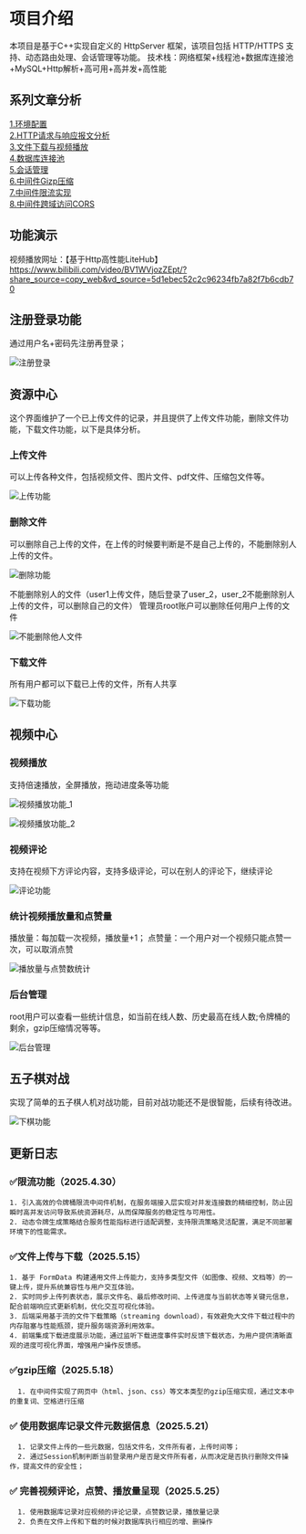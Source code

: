 

# 项目介绍
本项目是基于C++实现自定义的 HttpServer 框架，该项目包括 HTTP/HTTPS 支持、动态路由处理、会话管理等功能。
技术栈：网络框架+线程池+数据库连接池+MySQL+Http解析+高可用+高并发+高性能

## 系列文章分析
[1.环境配置](https://blog.csdn.net/weixin_52288941/article/details/148282652) \
[2.HTTP请求与响应报文分析](https://blog.csdn.net/weixin_52288941/article/details/148894084) \
[3.文件下载与视频播放](https://blog.csdn.net/weixin_52288941/article/details/149244004) \
[4.数据库连接池](https://blog.csdn.net/weixin_52288941/article/details/149192046) \
[5.会话管理](https://blog.csdn.net/weixin_52288941/article/details/148919423) \
[6.中间件Gizp压缩](https://blog.csdn.net/weixin_52288941/article/details/149132273) \
[7.中间件限流实现](https://blog.csdn.net/weixin_52288941/article/details/149110612) \
[8.中间件跨域访问CORS](https://blog.csdn.net/weixin_52288941/article/details/149087296) 



## 功能演示
视频播放网址：【基于Http高性能LiteHub】 https://www.bilibili.com/video/BV1WVjozZEpt/?share_source=copy_web&vd_source=5d1ebec52c2c96234fb7a82f7b6cdb70
## 注册登录功能
通过用户名+密码先注册再登录；

![注册登录](https://github.com/user-attachments/assets/856799ba-45d9-461f-833a-e2a9b311838c)



## 资源中心
这个界面维护了一个已上传文件的记录，并且提供了上传文件功能，删除文件功能，下载文件功能，以下是具体分析。

### 上传文件
可以上传各种文件，包括视频文件、图片文件、pdf文件、压缩包文件等。

![上传功能](https://github.com/user-attachments/assets/70144d1d-370f-40f3-94ac-459547baa43a)

### 删除文件
可以删除自己上传的文件，在上传的时候要判断是不是自己上传的，不能删除别人上传的文件。

![删除功能](https://github.com/user-attachments/assets/1089abc5-57fe-4356-a433-55a9289ccc65)

不能删除别人的文件（user1上传文件，随后登录了user_2，user_2不能删除别人上传的文件，可以删除自己的文件）
管理员root账户可以删除任何用户上传的文件

![不能删除他人文件](https://github.com/user-attachments/assets/bd0291aa-4e4c-4ab3-af50-6e2ed1d76e6d)

### 下载文件
所有用户都可以下载已上传的文件，所有人共享

![下载功能](https://github.com/user-attachments/assets/015669e9-d4df-473a-af92-66a0d55fabdd)

## 视频中心
### 视频播放
支持倍速播放，全屏播放，拖动进度条等功能

![视频播放功能_1](https://github.com/user-attachments/assets/c97986cf-4953-4b2a-a32c-7948f214843a)

![视频播放功能_2](https://github.com/user-attachments/assets/f22b92cb-a65f-4dcd-a177-413ede9a64e2)

### 视频评论
支持在视频下方评论内容，支持多级评论，可以在别人的评论下，继续评论

![评论功能](https://github.com/user-attachments/assets/64c9cbd5-18a2-41ce-a08d-214729851584)

### 统计视频播放量和点赞量
播放量：每加载一次视频，播放量+1；
点赞量：一个用户对一个视频只能点赞一次，可以取消点赞

![播放量与点赞数统计](https://github.com/user-attachments/assets/f31f024f-1f00-4c8a-9bfc-1234cc65e705)


### 后台管理
root用户可以查看一些统计信息，如当前在线人数、历史最高在线人数;令牌桶的剩余，gzip压缩情况等等。

![后台管理](https://github.com/user-attachments/assets/b82d73d9-2152-48bd-825d-5079d4aa4144)

## 五子棋对战
实现了简单的五子棋人机对战功能，目前对战功能还不是很智能，后续有待改进。

![下棋功能](https://github.com/user-attachments/assets/aeb451cc-58ed-4d21-bf8f-750b6d7a8e99)


## 更新日志
 ### ✅限流功能（2025.4.30）
    1. 引入高效的令牌桶限流中间件机制，在服务端接入层实现对并发连接数的精细控制，防止因瞬时高并发访问导致系统资源耗尽，从而保障服务的稳定性与可用性。
    2. 动态令牌生成策略结合服务性能指标进行适配调整，支持限流策略灵活配置，满足不同部署环境下的性能需求。
    
 ### ✅文件上传与下载（2025.5.15）
    1. 基于 FormData 构建通用文件上传能力，支持多类型文件（如图像、视频、文档等）的一键上传，提升系统兼容性与用户交互体验。
    2. 实时同步上传列表状态，展示文件名、最后修改时间、上传进度与当前状态等关键元信息，配合前端响应式更新机制，优化交互可视化体验。
    3. 后端采用基于流的文件下载策略（streaming download），有效避免大文件下载过程中的内存阻塞与性能瓶颈，提升服务端资源利用效率。
    4. 前端集成下载进度展示功能，通过监听下载进度事件实时反馈下载状态，为用户提供清晰直观的进度可视化界面，增强用户操作反馈感。

  ### ✅gzip压缩（2025.5.18）
      1. 在中间件实现了网页中（html、json、css）等文本类型的gzip压缩实现，通过文本中的重复词、空格进行压缩

  ### ✅ 使用数据库记录文件元数据信息（2025.5.21）
      1. 记录文件上传的一些元数据，包括文件名，文件所有者，上传时间等；
      2. 通过Session机制判断当前登录用户是否是文件所有者，从而决定是否执行删除文件操作，提高文件的安全性；
      
  ### ✅ 完善视频评论，点赞、播放量呈现（2025.5.25）
      1. 使用数据库记录对应视频的评论记录，点赞数记录，播放量记录
      2. 负责在文件上传和下载的时候对数据库执行相应的增、删操作

